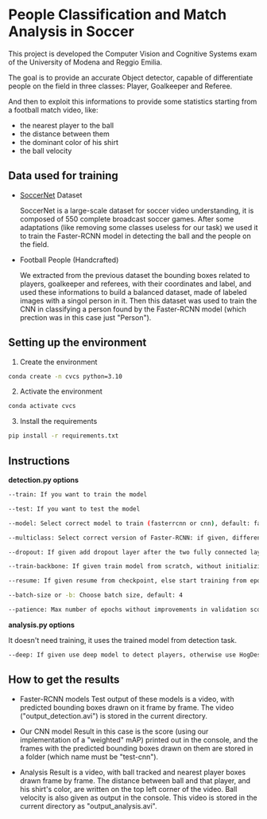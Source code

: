 # People Classification and Match Analysis in Soccer
This project is developed the Computer Vision and Cognitive Systems exam of the University of Modena and Reggio Emilia.

The goal is to provide an accurate Object detector, capable of differentiate people on the field in three classes: Player, Goalkeeper and Referee.

And then to exploit this informations to provide some statistics starting from a football match video, like:
* the nearest player to the ball
* the distance between them
* the dominant color of his shirt
* the ball velocity

## Data used for training
* [SoccerNet](https://www.soccer-net.org/) Dataset

  SoccerNet is a large-scale dataset for soccer video understanding, it is composed of 550 complete broadcast soccer games.
After some adaptations (like removing some classes useless for our task) we used it to train the Faster-RCNN model in detecting the ball and the people on the field.
* Football People (Handcrafted)

  We extracted from the previous dataset the bounding boxes related to players, goalkeeper and referees, with their coordinates and label, and used these informations to build a balanced dataset, made of labeled images with a singol person in it.
Then this dataset was used to train the CNN in classifying a person found by the Faster-RCNN model (which prection was in this case just "Person").

## Setting up the environment
1. Create the environment
```bash
conda create -n cvcs python=3.10
```
2. Activate the environment
```bash
conda activate cvcs
```
3. Install the requirements
```bash
pip install -r requirements.txt
```

## Instructions
**detection.py options**
```bash
--train: If you want to train the model

--test: If you want to test the model

--model: Select correct model to train (fasterrcnn or cnn), default: fastercnn

--multiclass: Select correct version of Faster-RCNN: if given, differenziate between class people: Player, Goalkeeper, Referee) else predict just Person as class

--dropout: If given add dropout layer after the two fully connected layer at the end of Fater-RCNN

--train-backbone: If given train model from scratch, without initializing backbone with default weights (trained on IMAGENET1K_V1)

--resume: If given resume from checkpoint, else start training from epoch 1

--batch-size or -b: Choose batch size, default: 4

--patience: Max number of epochs without improvements in validation score before early stopping
```

**analysis.py options**

It doesn't need training, it uses the trained model from detection task.
```bash
--deep: If given use deep model to detect players, otherwise use HogDescriptor
```

## How to get the results
* Faster-RCNN models
Test output of these models is a video, with predicted bounding boxes drawn on it frame by frame. The video ("output_detection.avi") is stored in the current directory.

* Our CNN model
Result in this case is the score (using our implementation of a "weighted" mAP) printed out in the console, and the frames with the predicted bounding boxes drawn on them are stored in a folder (which name must be "test-cnn").

* Analysis
Result is a video, with ball tracked and nearest player boxes drawn frame by frame. The distance between ball and that player, and his shirt's color, are written on the top left corner of the video. Ball velocity is also given as output in the console.
This video is stored in the current directory as "output_analysis.avi".

